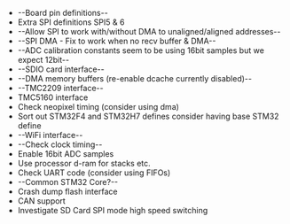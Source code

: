 * --Board pin definitions--
* Extra SPI definitions SPI5 & 6
* --Allow SPI to work with/without DMA to unaligned/aligned addresses--
* --SPI DMA - Fix to work when no recv buffer & DMA--
* --ADC calibration constants seem to be using 16bit samples but we expect 12bit--
* --SDIO card interface--
* --DMA memory buffers (re-enable dcache currently disabled)--
* --TMC2209 interface--
* TMC5160 interface
* Check neopixel timing (consider using dma)
* Sort out STM32F4 and STM32H7 defines consider having base STM32 define
* --WiFi interface--
* --Check clock timing--
* Enable 16bit ADC samples
* Use processor d-ram for stacks etc.
* Check UART code (consider using FIFOs)
* --Common STM32 Core?--
* Crash dump flash interface
* CAN support
* Investigate SD Card SPI mode high speed switching
